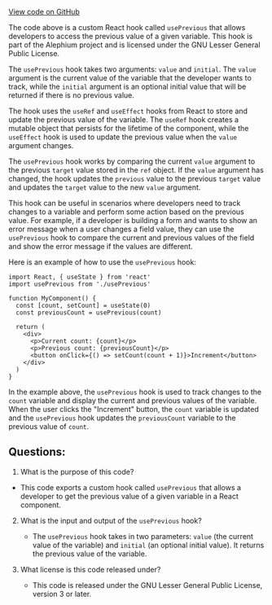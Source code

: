 [View code on GitHub](https://github.com/oxygenium/oxygenium-web3/packages/web3-react/src/hooks/usePrevious.tsx)

The code above is a custom React hook called `usePrevious` that allows developers to access the previous value of a given variable. This hook is part of the Alephium project and is licensed under the GNU Lesser General Public License.

The `usePrevious` hook takes two arguments: `value` and `initial`. The `value` argument is the current value of the variable that the developer wants to track, while the `initial` argument is an optional initial value that will be returned if there is no previous value.

The hook uses the `useRef` and `useEffect` hooks from React to store and update the previous value of the variable. The `useRef` hook creates a mutable object that persists for the lifetime of the component, while the `useEffect` hook is used to update the previous value when the `value` argument changes.

The `usePrevious` hook works by comparing the current `value` argument to the previous `target` value stored in the `ref` object. If the `value` argument has changed, the hook updates the `previous` value to the previous `target` value and updates the `target` value to the new `value` argument.

This hook can be useful in scenarios where developers need to track changes to a variable and perform some action based on the previous value. For example, if a developer is building a form and wants to show an error message when a user changes a field value, they can use the `usePrevious` hook to compare the current and previous values of the field and show the error message if the values are different.

Here is an example of how to use the `usePrevious` hook:

```
import React, { useState } from 'react'
import usePrevious from './usePrevious'

function MyComponent() {
  const [count, setCount] = useState(0)
  const previousCount = usePrevious(count)

  return (
    <div>
      <p>Current count: {count}</p>
      <p>Previous count: {previousCount}</p>
      <button onClick={() => setCount(count + 1)}>Increment</button>
    </div>
  )
}
```

In the example above, the `usePrevious` hook is used to track changes to the `count` variable and display the current and previous values of the variable. When the user clicks the "Increment" button, the `count` variable is updated and the `usePrevious` hook updates the `previousCount` variable to the previous value of `count`.
## Questions: 
 1. What is the purpose of this code?
   - This code exports a custom hook called `usePrevious` that allows a developer to get the previous value of a given variable in a React component.

2. What is the input and output of the `usePrevious` hook?
   - The `usePrevious` hook takes in two parameters: `value` (the current value of the variable) and `initial` (an optional initial value). It returns the previous value of the variable.

3. What license is this code released under?
   - This code is released under the GNU Lesser General Public License, version 3 or later.